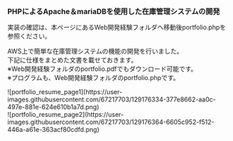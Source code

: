 <!DOCTYPE html>
<html lang="ja">
  <head>
    <meta charset="UTF-8">
  </head>
  <body>
    <h1 style="font-size: 16px">PHPによるApache＆mariaDBを使用した在庫管理システムの開発</h1>
    <p>実装の確認は、本ページにあるWeb開発経験フォルダへ移動後portfolio.phpを参照ください。</p>
    <p>AWS上で簡単な在庫管理システムの機能の開発を行いました。<br>
    下記に仕様をまとめた文書を載せておきます。<br>
    ※Web開発経験フォルダのportfolio.pdfでもダウンロード可能です。<br>
    ※プログラムも、Web開発経験フォルダのportfolio.phpです。</p>
    ![portfolio_resume_page1](https://user-images.githubusercontent.com/67217703/129176334-377e8662-aa0c-497e-881e-624e610b1a7d.png)
    <br>
    ![portfolio_resume_page2](https://user-images.githubusercontent.com/67217703/129176364-6605c952-f512-446a-a61e-363acf80cdfd.png)
</body>
</html>
